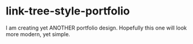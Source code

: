 # link-tree-style-portfolio
I am creating yet ANOTHER portfolio design. Hopefully this one will look more modern, yet simple.
